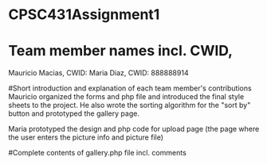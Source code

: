 # CPSC431Assignment1

# Team member names incl. CWID,
Mauricio Macias, CWID: 
Maria Diaz, CWID: 888888914

#Short introduction and explanation of each team member's contributions
Mauricio organized the forms and php file and introduced the final style sheets to the project. 
He also wrote the sorting algorithm for the "sort by" button and prototyped the gallery page.

Maria prototyped the design and php code for upload page (the page where the user enters the picture info and picture file)


#Complete contents of gallery.php file incl. comments
